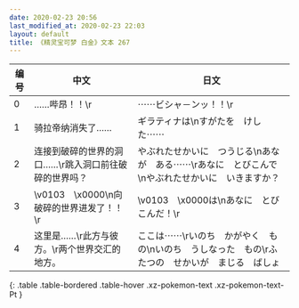 ```yaml
---
date: 2020-02-23 20:56
last_modified_at: 2020-02-23 22:03
layout: default
title: 《精灵宝可梦 白金》文本 267
---
```

| 编号 | 中文 | 日文 |
| ---- | ---- | ---- |
| 0 | ……哔昂！！\r | ⋯⋯ビシャ－ンッ！！\r |
| 1 | 骑拉帝纳消失了…… | ギラティナは\nすがたを　けした⋯⋯ |
| 2 | 连接到破碎的世界的洞口……\r跳入洞口前往破碎的世界吗？ | やぶれたせかいに　つうじる\nあなが　ある⋯⋯\rあなに　とびこんで\nやぶれたせかいに　いきますか？ |
| 3 | \v0103　\x0000\n向破碎的世界进发了！！\r | \v0103　\x0000は\nあなに　とびこんだ！\r |
| 4 | 这里是……\r此方与彼方。\r两个世界交汇的地方。 | ここは⋯⋯\rいのち　かがやく　もの\nいのち　うしなった　もの\rふたつの　せかいが　まじる　ばしょ |
{: .table .table-bordered .table-hover .xz-pokemon-text .xz-pokemon-text-Pt }